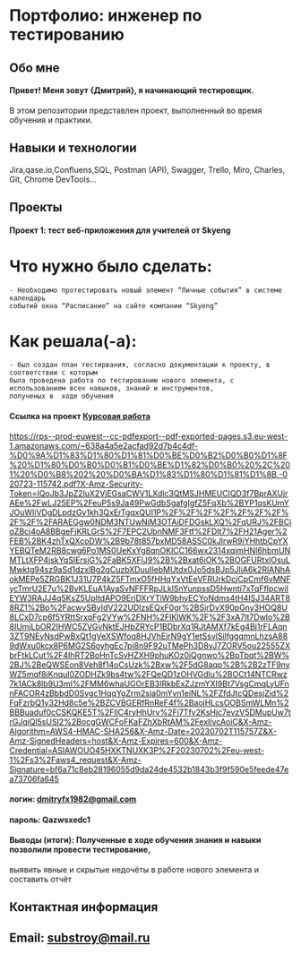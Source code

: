 # Портфолио: инженер по тестированию
## Обо мне
#### Привет! Меня зовут {Дмитрий}, я начинающий тестировщик.
В этом репозитории представлен проект, выполненный во время обучения и практики.
## Навыки и технологии
Jira,qase.io,Confluens,SQL, Postman (API), Swagger, Trello, Miro,
Charles, Git, Chrome DevTools...

## Проекты
#### Проект 1: тест веб-приложения для учителей от Skyeng

# Что нужно было сделать:

    - Необходимо протестировать новый элемент “Личные события” в системе календарь 
    событий окна “Расписание” на сайте компании “Skyeng”

# Как решала(-а): 
    - был создан план тестирвания, согласно документации к проекту, в соответствии с которым
    была проведена работа по тестированию нового элемента, с использованием всех навыков, знаний и инструментов, 
    полученых в  ходе обучения

#### Ссылка на проект [Курсовая работа](https://poliakofox.atlassian.net/l/cp/VCDniVbD)
https://rps--prod-euwest--cc-pdfexport--pdf-exported-pages.s3.eu-west-1.amazonaws.com/~638a4a5e2acfad92d7b4c4df-%D0%9A%D1%83%D1%80%D1%81%D0%BE%D0%B2%D0%B0%D1%8F%20%D1%80%D0%B0%D0%B1%D0%BE%D1%82%D0%B0%20%2C%201%20%D0%B8%202%20%D0%BA%D1%83%D1%80%D1%81%D1%8B.-020723-115742.pdf?X-Amz-Security-Token=IQoJb3JpZ2luX2VjEGsaCWV1LXdlc3QtMSJHMEUCIQD3f7BprAXUjrAEe%2FwLJ25EP%2FeuP5s9Ja49PwGdbSgafgIgfZ5FqXb%2BYP1qsKUmYJOuWIjVDgDLpdzGy1kh3QxErTgqxQUI1P%2F%2F%2F%2F%2F%2F%2F%2F%2F%2FARAEGgw0NDM3NTUwNjM3OTAiDFDGskLXQ%2FqURJ%2FBCiqZBcj4oA8BBgeFjKRLGrS%2F7EPC2UbnNMF3Ftf%2FDlt7%2FH21Ager%2FEB%2BK4zhTxQXcoDW%2B9b78t857bxMD58AS5C0kJlrwR9iYHhtbCpYXYEBQTeM2RB8cwg6Po1MS0UeKxYg8qnOKlCC166wx2314xqimHNI6hbmUNMTLtXFP4iskYqSIErsjG%2FaBK5XFlJ9%2B%2Bxat6iOK%2BOGFURtxIOsuLMwktg94sz9aSd1dzxlBg2gCuzbXDuuIIebMUtdx0Jo5dsBJp5JliA6k2RlANhAokMEPe5ZRGBK1J31U7P4kZ5FTmxO5fHHqYxVtEeVFRUrkDcjCpCmf6vMNFycTmrU2E7u%2BvKLEuA1AyaSvNFFFRpJLklSnYunpssD5Hwnti7xTqFfIpcwiIEYW3RAJJ4q5KsZ5UpltdAPO9ErjDXrYTiW9bhyECYoNdms4tH4ISJ34ART88RZ1%2Bp%2FacwySByIdV222UDlzsEQxF0gr%2BSjrDvX90pGny3HOQ8U8LCxD7cp6f5YRttSrxqFg2VYw%2FNH%2FIKlWK%2F%2F3xA7lt7Dwlo%2B8IUmjLbOR2IHWC5ZVGvNktEJHbZRYcP1BDbrXq1RJtAMXf7kEg4Bj1rFLAqn3ZT9NEyNsdPwBxQt1gVeXSWfoq8HJVhEjrN9gY1etSsvlSilfggqmnLhzsA889dWxu0kcx8P6MG2S6oyhgEc7pi8n9F92uTMePh3D8yJ7ZORV5ou22555ZXbrFtkLCut%2F4IhRT2BoHnTcSvHZXH9phuKOz0jQgnwo%2BpTbqt%2BW%2BJ%2BeQWSEon8Veh8f14oCsUzk%2Bxw%2F5dG8aqp%2B%2B2zTF9nyWZ5mqf8jKnquI0ZODHZk9bs4tw%2FQeQD1zOHVGdIu%2BOCt14NTCRwz7k1ACk8lb9U3mI%2FMM6whaUGOrEB3IRkbExZJzmYXI9Bt7VsgCmqLyUFnnFACOR4zBbbdD0Svgc1HqqYgZrm2sja0mYvn1eiNL%2FZfdJtcQDesjZid%2FqFzrbQ1y32Hd8c5e%2BZCVBGERfRnReF4f%2BaojHLcsOOBSmWLMn%2BBBuaduf0cCSKQKE5T%2FllC4ryHhUrv%2Fj7Tfv2KsHjc7evzV5DMupUw7trGJqiQl5sUSI2%2BocgGWCFoFKaFZhXbRtAM%2FexIlvcAoiC&X-Amz-Algorithm=AWS4-HMAC-SHA256&X-Amz-Date=20230702T115757Z&X-Amz-SignedHeaders=host&X-Amz-Expires=600&X-Amz-Credential=ASIAWOUO45HXKTNUXK3P%2F20230702%2Feu-west-1%2Fs3%2Faws4_request&X-Amz-Signature=bf6a71c8eb28196055d9da24de4532b1843b3f9f590e5feede47ea73706fa645

#### логин: dmitryfx1982@gmail.com

#### пароль: Qazwsxedc1

#### Выводы (итоги): Полученные в ходе обучения знания и навыки позволили провести тестирование, 
выявить явные и скрытые недочёты в работе нового элемента и составить отчёт  


## Контактная информация
## Email: substroy@mail.ru
